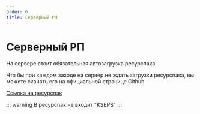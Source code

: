 ```yaml
---
order: 6
title: Серверный РП
---
```


# Серверный РП
На сервере стоит обязательная автозагрузка ресурспака

Что бы при каждом заходе на сервер не ждать загрузки ресурспака, вы можете скачать его на официальной странице Github

[Ссылка на ресурспак](https://github.com/Kreuz-inc/KreuzPACK)

::: warning
В ресурспак не входит "KSEPS"
:::